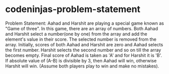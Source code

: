 # codeninjas-problem-statement
Problem Statement:
Aahad and Harshit are playing a special game known as "Game of three". In this game, there are an array of numbers. Both Aahad and Harshit select a number(one by one) from the array and add the element's value in their score. The selected number is removed from the array.
Initially, scores of both Aahad and Harshit are zero and Aahad selects the first number. Harshit selects the second number and so on till the array becomes empty.
Final score of Aahad is taken as 'A' and for Harshit it is 'B'.
If absolute value of (A-B) is divisible by 3, then Aahad will win, otherwise Harshit will win. (Assume both players play to win and make no mistakes).
